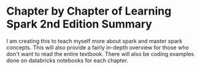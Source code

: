 
# Chapter by Chapter of Learning Spark 2nd Edition Summary

I am creating this to teach myself more about spark and master spark concepts. This will also provide a fairly in-depth overview for those who don't want to read the entire textbook. There will also be coding examples done on databricks notebooks for each chapter.
